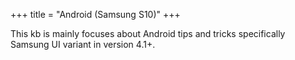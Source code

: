 +++
title = "Android (Samsung S10)"
+++

This kb is mainly focuses about Android tips and tricks specifically Samsung UI variant in version 4.1+.


